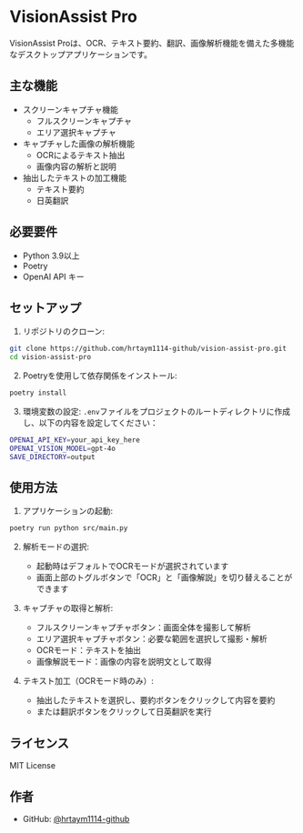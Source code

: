 # VisionAssist Pro

VisionAssist Proは、OCR、テキスト要約、翻訳、画像解析機能を備えた多機能なデスクトップアプリケーションです。

## 主な機能

- スクリーンキャプチャ機能
  - フルスクリーンキャプチャ
  - エリア選択キャプチャ
- キャプチャした画像の解析機能
  - OCRによるテキスト抽出
  - 画像内容の解析と説明
- 抽出したテキストの加工機能
  - テキスト要約
  - 日英翻訳

## 必要要件

- Python 3.9以上
- Poetry
- OpenAI API キー

## セットアップ

1. リポジトリのクローン:
```bash
git clone https://github.com/hrtaym1114-github/vision-assist-pro.git
cd vision-assist-pro
```

2. Poetryを使用して依存関係をインストール:
```bash
poetry install
```

3. 環境変数の設定:
`.env`ファイルをプロジェクトのルートディレクトリに作成し、以下の内容を設定してください：

```bash
OPENAI_API_KEY=your_api_key_here
OPENAI_VISION_MODEL=gpt-4o
SAVE_DIRECTORY=output
```

## 使用方法

1. アプリケーションの起動:
```bash
poetry run python src/main.py
```

2. 解析モードの選択:
   - 起動時はデフォルトでOCRモードが選択されています
   - 画面上部のトグルボタンで「OCR」と「画像解説」を切り替えることができます

3. キャプチャの取得と解析:
   - フルスクリーンキャプチャボタン：画面全体を撮影して解析
   - エリア選択キャプチャボタン：必要な範囲を選択して撮影・解析
   - OCRモード：テキストを抽出
   - 画像解説モード：画像の内容を説明文として取得

4. テキスト加工（OCRモード時のみ）:
   - 抽出したテキストを選択し、要約ボタンをクリックして内容を要約
   - または翻訳ボタンをクリックして日英翻訳を実行

## ライセンス

MIT License

## 作者

- GitHub: [@hrtaym1114-github](https://github.com/hrtaym1114-github)
